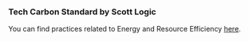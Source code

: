 ### Tech Carbon Standard by Scott Logic

You can find practices related to Energy and Resource Efficiency [here](https://www.techcarbonstandard.org/).
